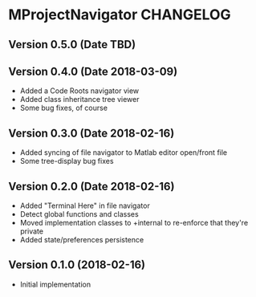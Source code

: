 MProjectNavigator CHANGELOG
============================

## Version 0.5.0 (Date TBD)


## Version 0.4.0 (Date 2018-03-09)

* Added a Code Roots navigator view
* Added class inheritance tree viewer
* Some bug fixes, of course

## Version 0.3.0 (Date 2018-02-16)

* Added syncing of file navigator to Matlab editor open/front file
* Some tree-display bug fixes

## Version 0.2.0 (Date 2018-02-16)

* Added "Terminal Here" in file navigator
* Detect global functions and classes
* Moved implementation classes to +internal to re-enforce that they're private
* Added state/preferences persistence

## Version 0.1.0 (2018-02-16)

* Initial implementation
